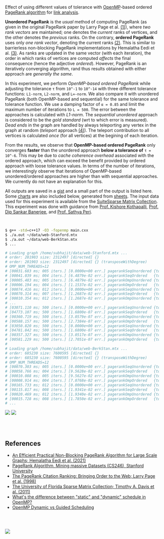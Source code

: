 Effect of using different values of tolerance with [OpenMP]-based ordered
[PageRank algorithm] for [link analysis].

**Unordered PageRank** is the *usual* method of computing PageRank (as given in
the original PageRank paper by Larry Page et al. [(1)]), where *two rank*
*vectors* are maintained; one denotes the *current* ranks of vertices, and the
other denotes the *previous* ranks. On the contrary, **ordered PageRank** uses
only *one rank vector*, denoting the current ranks [(2)]. This is similar to
barrierless non-blocking PageRank implementations by Hemalatha Eedi et al.
[(3)]. As ranks are updated in the same vector (with each iteration), the order
in which ranks of vertices are computed *affects* the final consequence (hence
the adjective *ordered*). However, PageRank is an iteratively converging
algorithm, rand thus results obtained with either approach are *generally the*
*same*.

In this experiment, we perform *OpenMP-based ordered PageRank* while adjusting
the tolerance `τ` from `10^-1` to `10^-14` with three different tolerance
functions: `L1-norm`, `L2-norm`, and `L∞-norm`. We also compare it with
unordered PageRank (both OpenMP-based and sequential) for the same tolerance and
tolerance function. We use a damping factor of `α = 0.85` and limit the maximum
number of iterations to `L = 500`. The error between the approaches is
calculated with *L1-norm*. The *sequential unordered* approach is considered to
be the *gold standard* (wrt to which error is measured). *Dead ends* in the
graph are handled by always teleporting any vertex in the graph at random
(*teleport* approach [(4)]). The teleport contribution to all vertices is
calculated *once* (for all vertices) at the begining of each iteration.

From the results, we observe that **OpenMP-based ordered PageRank** only
converges **faster** than the unordered approach **below a tolerance of**
`τ = 10^-6`. This may be due to *cache coherence overhead* associated with the
ordered approach, which can exceed the benefit provided by ordered approach with
loose tolerance values. In terms of the number of iterations, we interestingly
observe that iterations of OpenMP-based unordered/ordered approaches are higher
than with sequential approaches. We currently do not have an explanation for
this.

All outputs are saved in a [gist] and a small part of the output is listed here.
Some [charts] are also included below, generated from [sheets]. The input data
used for this experiment is available from the [SuiteSparse Matrix Collection].
This experiment was done with guidance from [Prof. Kishore Kothapalli],
[Prof. Dip Sankar Banerjee], and [Prof. Sathya Peri].

<br>

```bash
$ g++ -std=c++17 -O3 -fopenmp main.cxx
$ ./a.out ~/data/web-Stanford.mtx
$ ./a.out ~/data/web-BerkStan.mtx
$ ...

# Loading graph /home/subhajit/data/web-Stanford.mtx ...
# order: 281903 size: 2312497 [directed] {}
# order: 281903 size: 2312497 [directed] {} (transposeWithDegree)
# OMP_NUM_THREADS=12
# [00031.683 ms; 005 iters.] [0.0000e+00 err.] pagerankSeqUnordered {tol_norm: L1, tolerance: 1e-01}
# [00041.039 ms; 004 iters.] [6.4879e-02 err.] pagerankSeqOrdered   {tol_norm: L1, tolerance: 1e-01}
# [00005.483 ms; 005 iters.] [6.4879e-02 err.] pagerankOmpUnordered {tol_norm: L1, tolerance: 1e-01}
# [00006.194 ms; 004 iters.] [1.1537e-02 err.] pagerankOmpOrdered   {tol_norm: L1, tolerance: 1e-01}
# [00074.416 ms; 012 iters.] [0.0000e+00 err.] pagerankSeqUnordered {tol_norm: L1, tolerance: 1e-02}
# [00070.314 ms; 007 iters.] [1.2687e-02 err.] pagerankSeqOrdered   {tol_norm: L1, tolerance: 1e-02}
# [00010.354 ms; 012 iters.] [1.2687e-02 err.] pagerankOmpUnordered {tol_norm: L1, tolerance: 1e-02}
# ...
# [03071.110 ms; 500 iters.] [0.0000e+00 err.] pagerankSeqUnordered {tol_norm: Li, tolerance: 1e-13}
# [04773.107 ms; 500 iters.] [1.6800e-07 err.] pagerankSeqOrdered   {tol_norm: Li, tolerance: 1e-13}
# [00360.719 ms; 500 iters.] [3.0579e-07 err.] pagerankOmpUnordered {tol_norm: Li, tolerance: 1e-13}
# [00588.157 ms; 500 iters.] [2.7384e-07 err.] pagerankOmpOrdered   {tol_norm: Li, tolerance: 1e-13}
# [03050.820 ms; 500 iters.] [0.0000e+00 err.] pagerankSeqUnordered {tol_norm: Li, tolerance: 1e-14}
# [04781.842 ms; 500 iters.] [1.6800e-07 err.] pagerankSeqOrdered   {tol_norm: Li, tolerance: 1e-14}
# [00357.327 ms; 500 iters.] [3.0517e-07 err.] pagerankOmpUnordered {tol_norm: Li, tolerance: 1e-14}
# [00581.229 ms; 500 iters.] [2.7051e-07 err.] pagerankOmpOrdered   {tol_norm: Li, tolerance: 1e-14}
#
# Loading graph /home/subhajit/data/web-BerkStan.mtx ...
# order: 685230 size: 7600595 [directed] {}
# order: 685230 size: 7600595 [directed] {} (transposeWithDegree)
# OMP_NUM_THREADS=12
# [00070.303 ms; 005 iters.] [0.0000e+00 err.] pagerankSeqUnordered {tol_norm: L1, tolerance: 1e-01}
# [00058.766 ms; 004 iters.] [9.5628e-02 err.] pagerankSeqOrdered   {tol_norm: L1, tolerance: 1e-01}
# [00010.088 ms; 005 iters.] [9.5627e-02 err.] pagerankOmpUnordered {tol_norm: L1, tolerance: 1e-01}
# [00008.914 ms; 004 iters.] [7.0768e-02 err.] pagerankOmpOrdered   {tol_norm: L1, tolerance: 1e-01}
# [00165.733 ms; 012 iters.] [0.0000e+00 err.] pagerankSeqUnordered {tol_norm: L1, tolerance: 1e-02}
# [00115.817 ms; 008 iters.] [1.9341e-02 err.] pagerankSeqOrdered   {tol_norm: L1, tolerance: 1e-02}
# [00020.469 ms; 012 iters.] [1.9340e-02 err.] pagerankOmpUnordered {tol_norm: L1, tolerance: 1e-02}
# [00015.728 ms; 008 iters.] [1.7850e-02 err.] pagerankOmpOrdered   {tol_norm: L1, tolerance: 1e-02}
# ...
```

[![](https://i.imgur.com/DXQtjER.png)][sheetp]
[![](https://i.imgur.com/f4OtE4b.png)][sheetp]

<br>
<br>


## References

- [An Efficient Practical Non-Blocking PageRank Algorithm for Large Scale Graphs; Hemalatha Eedi et al. (2021)](https://ieeexplore.ieee.org/document/9407114)
- [PageRank Algorithm, Mining massive Datasets (CS246), Stanford University](https://www.youtube.com/watch?v=ke9g8hB0MEo)
- [The PageRank Citation Ranking: Bringing Order to the Web; Larry Page et al. (1998)](https://citeseerx.ist.psu.edu/viewdoc/summary?doi=10.1.1.38.5427)
- [The University of Florida Sparse Matrix Collection; Timothy A. Davis et al. (2011)](https://doi.org/10.1145/2049662.2049663)
- [What's the difference between "static" and "dynamic" schedule in OpenMP?](https://stackoverflow.com/a/10852852/1413259)
- [OpenMP Dynamic vs Guided Scheduling](https://stackoverflow.com/a/43047074/1413259)

<br>
<br>


[![](https://i.imgur.com/qp7YIhe.jpg)](https://www.youtube.com/watch?v=69-J2m_GyhI)<br>


[(1)]: https://citeseerx.ist.psu.edu/viewdoc/summary?doi=10.1.1.38.5427
[(2)]: https://github.com/puzzlef/pagerank-ordered-vs-unordered
[(3)]: https://ieeexplore.ieee.org/document/9407114
[(4)]: https://gist.github.com/wolfram77/94c38b9cfbf0c855e5f42fa24a8602fc
[Prof. Dip Sankar Banerjee]: https://sites.google.com/site/dipsankarban/
[Prof. Kishore Kothapalli]: https://faculty.iiit.ac.in/~kkishore/
[Prof. Sathya Peri]: https://people.iith.ac.in/sathya_p/
[SuiteSparse Matrix Collection]: https://sparse.tamu.edu
[OpenMP]: https://en.wikipedia.org/wiki/OpenMP
[PageRank algorithm]: https://en.wikipedia.org/wiki/PageRank
[link analysis]: https://en.wikipedia.org/wiki/Network_theory#Link_analysis
[gist]: https://gist.github.com/wolfram77/12aef056d47ecadf05dee0fec4918021
[charts]: https://imgur.com/a/AC6gRGQ
[sheets]: https://docs.google.com/spreadsheets/d/1cXSdBuMwdhIlN1ufXdl_tvzeU2DeVIAI9efU0zQRBPM/edit?usp=sharing
[sheetp]: https://docs.google.com/spreadsheets/d/e/2PACX-1vSeuJwLt-RUwAn70YXDFx5soAjY2ikgySDYoFx8vOeB49d7INSRECTJnEsrLWQXstyQwE_lCA3aPQVL/pubhtml
